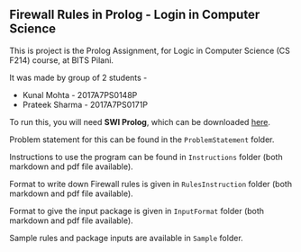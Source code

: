 ## Firewall Rules in Prolog - Login in Computer Science

This is project is the Prolog Assignment, for Logic in Computer Science (CS F214) course, at BITS Pilani.

It was made by group of 2 students -
- Kunal Mohta - 2017A7PS0148P
- Prateek Sharma - 2017A7PS0171P

To run this, you will need **SWI Prolog**, which can be downloaded [here](http://www.swi-prolog.org/download/stable).

Problem statement for this can be found in the `ProblemStatement` folder.

Instructions to use the program can be found in `Instructions` folder (both markdown and pdf file available).

Format to write down Firewall rules is given in `RulesInstruction` folder (both markdown and pdf file available).

Format to give the input package is given in `InputFormat` folder (both markdown and pdf file available).

Sample rules and package inputs are available in `Sample` folder.
